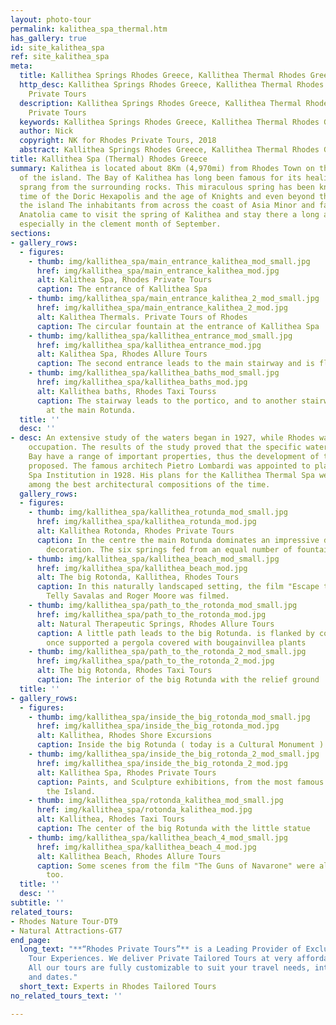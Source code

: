 ```yaml
---
layout: photo-tour
permalink: kalithea_spa_thermal.htm
has_gallery: true
id: site_kalithea_spa
ref: site_kalithea_spa
meta:
  title: Kallithea Springs Rhodes Greece, Kallithea Thermal Rhodes Greece
  http_desc: Kallithea Springs Rhodes Greece, Kallithea Thermal Rhodes Greece, Rhodes
    Private Tours
  description: Kallithea Springs Rhodes Greece, Kallithea Thermal Rhodes Greece, Rhodes
    Private Tours
  keywords: Kallithea Springs Rhodes Greece, Kallithea Thermal Rhodes Greece
  author: Nick
  copyright: NK for Rhodes Private Tours, 2018
  abstract: Kallithea Springs Rhodes Greece, Kallithea Thermal Rhodes Greece
title: Kallithea Spa (Thermal) Rhodes Greece
summary: Kalithea is located about 8Km (4,970mi) from Rhodes Town on the east coast
  of the island. The Bay of Kalithea has long been famous for its healing waters that
  sprang from the surrounding rocks. This miraculous spring has been known since the
  time of the Doric Hexapolis and the age of Knights and even beyond the limits of
  the island The inhabitants from across the coast of Asia Minor and father deep in
  Anatolia came to visit the spring of Kalithea and stay there a long as it was necessary,
  especially in the clement month of September.
sections:
- gallery_rows:
  - figures:
    - thumb: img/kallithea_spa/main_entrance_kalithea_mod_small.jpg
      href: img/kallithea_spa/main_entrance_kalithea_mod.jpg
      alt: Kalithea Spa, Rhodes Private Tours
      caption: The entrance of Kallithea Spa
    - thumb: img/kallithea_spa/main_entrance_kalithea_2_mod_small.jpg
      href: img/kallithea_spa/main_entrance_kalithea_2_mod.jpg
      alt: Kalithea Thermals. Private Tours of Rhodes
      caption: The circular fountain at the entrance of Kallithea Spa
    - thumb: img/kallithea_spa/kallithea_entrance_mod_small.jpg
      href: img/kallithea_spa/kallithea_entrance_mod.jpg
      alt: Kalithea Spa, Rhodes Allure Tours
      caption: The second entrance leads to the main stairway and is flanked by columns
    - thumb: img/kallithea_spa/kallithea_baths_mod_small.jpg
      href: img/kallithea_spa/kallithea_baths_mod.jpg
      alt: Kallithea baths, Rhodes Taxi Tourss
      caption: The stairway leads to the portico, and to another stairway that ends
        at the main Rotunda.
  title: ''
  desc: ''
- desc: An extensive study of the waters began in 1927, while Rhodes was under Italian
    occupation. The results of the study proved that the specific waters at Kalithea
    Bay have a range of important properties, thus the development of the area was
    proposed. The famous architech Pietro Lombardi was appointed to plan the Thermal
    Spa Institution in 1928. His plans for the Kallithea Thermal Spa were considered
    among the best architectural compositions of the time.
  gallery_rows:
  - figures:
    - thumb: img/kallithea_spa/kallithea_rotunda_mod_small.jpg
      href: img/kallithea_spa/kallithea_rotunda_mod.jpg
      alt: Kallithea Rotonda, Rhodes Private Tours
      caption: In the centre the main Rotunda dominates an impressive dome with intricate
        decoration. The six springs fed from an equal number of fountain heads.
    - thumb: img/kallithea_spa/kallithea_beach_mod_small.jpg
      href: img/kallithea_spa/kallithea_beach_mod.jpg
      alt: The big Rotonda, Kallithea, Rhodes Tours
      caption: In this naturally landscaped setting, the film "Escape to Athena" with
        Telly Savalas and Roger Moore was filmed.
    - thumb: img/kallithea_spa/path_to_the_rotonda_mod_small.jpg
      href: img/kallithea_spa/path_to_the_rotonda_mod.jpg
      alt: Natural Therapeutic Springs, Rhodes Allure Tours
      caption: A little path leads to the big Rotunda. is flanked by columns that
        once supported a pergola covered with bougainvillea plants
    - thumb: img/kallithea_spa/path_to_the_rotonda_2_mod_small.jpg
      href: img/kallithea_spa/path_to_the_rotonda_2_mod.jpg
      alt: The big Rotonda, Rhodes Taxi Tours
      caption: The interior of the big Rotunda with the relief ground
  title: ''
- gallery_rows:
  - figures:
    - thumb: img/kallithea_spa/inside_the_big_rotonda_mod_small.jpg
      href: img/kallithea_spa/inside_the_big_rotonda_mod.jpg
      alt: Kallithea, Rhodes Shore Excursions
      caption: Inside the big Rotunda ( today is a Cultural Monument ).
    - thumb: img/kallithea_spa/inside_the_big_rotonda_2_mod_small.jpg
      href: img/kallithea_spa/inside_the_big_rotonda_2_mod.jpg
      alt: Kallithea Spa, Rhodes Private Tours
      caption: Paints, and Sculpture exhibitions, from the most famous Artists on
        the Island.
    - thumb: img/kallithea_spa/rotonda_kalithea_mod_small.jpg
      href: img/kallithea_spa/rotonda_kalithea_mod.jpg
      alt: Kallithea, Rhodes Taxi Tours
      caption: The center of the big Rotunda with the little statue
    - thumb: img/kallithea_spa/kallithea_beach_4_mod_small.jpg
      href: img/kallithea_spa/kallithea_beach_4_mod.jpg
      alt: Kallithea Beach, Rhodes Allure Tours
      caption: Some scenes from the film "The Guns of Navarone" were also filmed here
        too.
  title: ''
  desc: ''
subtitle: ''
related_tours:
- Rhodes Nature Tour-DT9
- Natural Attractions-GT7
end_page:
  long_text: "**“Rhodes Private Tours”** is a Leading Provider of Exclusive and Personalized
    Tour Experiences. We deliver Private Tailored Tours at very affordable rates.
    All our tours are fully customizable to suit your travel needs, interests, schedules,
    and dates."
  short_text: Experts in Rhodes Tailored Tours
no_related_tours_text: ''

---
```

